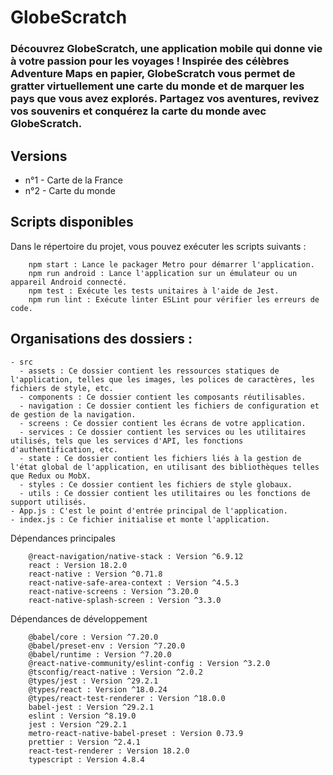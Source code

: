 # GlobeScratch

### Découvrez GlobeScratch, une application mobile qui donne vie à votre passion pour les voyages ! Inspirée des célèbres Adventure Maps en papier, GlobeScratch vous permet de gratter virtuellement une carte du monde et de marquer les pays que vous avez explorés. Partagez vos aventures, revivez vos souvenirs et conquérez la carte du monde avec GlobeScratch.

## Versions      
- n°1 - Carte de la France      
- n°2 - Carte du monde      

## Scripts disponibles

Dans le répertoire du projet, vous pouvez exécuter les scripts suivants :

```
    npm start : Lance le packager Metro pour démarrer l'application.
    npm run android : Lance l'application sur un émulateur ou un appareil Android connecté.
    npm test : Exécute les tests unitaires à l'aide de Jest.
    npm run lint : Exécute linter ESLint pour vérifier les erreurs de code.
```

## Organisations des dossiers : 
```
- src
  - assets : Ce dossier contient les ressources statiques de l'application, telles que les images, les polices de caractères, les fichiers de style, etc.
  - components : Ce dossier contient les composants réutilisables.
  - navigation : Ce dossier contient les fichiers de configuration et de gestion de la navigation.
  - screens : Ce dossier contient les écrans de votre application.
  - services : Ce dossier contient les services ou les utilitaires utilisés, tels que les services d'API, les fonctions d'authentification, etc.
  - state : Ce dossier contient les fichiers liés à la gestion de l'état global de l'application, en utilisant des bibliothèques telles que Redux ou MobX.
  - styles : Ce dossier contient les fichiers de style globaux.
  - utils : Ce dossier contient les utilitaires ou les fonctions de support utilisés.
- App.js : C'est le point d'entrée principal de l'application.
- index.js : Ce fichier initialise et monte l'application.

```

Dépendances principales

```
    @react-navigation/native-stack : Version ^6.9.12
    react : Version 18.2.0
    react-native : Version ^0.71.8
    react-native-safe-area-context : Version ^4.5.3
    react-native-screens : Version ^3.20.0
    react-native-splash-screen : Version ^3.3.0
```

Dépendances de développement

```
    @babel/core : Version ^7.20.0
    @babel/preset-env : Version ^7.20.0
    @babel/runtime : Version ^7.20.0
    @react-native-community/eslint-config : Version ^3.2.0
    @tsconfig/react-native : Version ^2.0.2
    @types/jest : Version ^29.2.1
    @types/react : Version ^18.0.24
    @types/react-test-renderer : Version ^18.0.0
    babel-jest : Version ^29.2.1
    eslint : Version ^8.19.0
    jest : Version ^29.2.1
    metro-react-native-babel-preset : Version 0.73.9
    prettier : Version ^2.4.1
    react-test-renderer : Version 18.2.0
    typescript : Version 4.8.4
```
